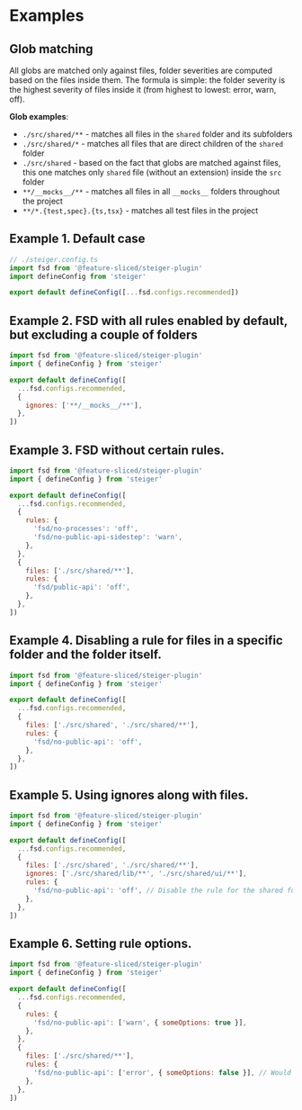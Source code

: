 # Examples

## Glob matching

All globs are matched only against files, folder severities are computed based on the files inside them. The formula is simple: the folder severity is the highest severity of files inside it (from highest to lowest: error, warn, off).

**Glob examples**:

- `./src/shared/**` - matches all files in the `shared` folder and its subfolders
- `./src/shared/*` - matches all files that are direct children of the `shared` folder
- `./src/shared` - based on the fact that globs are matched against files, this one matches only `shared` file (without an extension) inside the `src` folder
- `**/__mocks__/**` - matches all files in all `__mocks__` folders throughout the project
- `**/*.{test,spec}.{ts,tsx}` - matches all test files in the project

## Example 1. Default case

```javascript
// ./steiger.config.ts
import fsd from '@feature-sliced/steiger-plugin'
import defineConfig from 'steiger'

export default defineConfig([...fsd.configs.recommended])
```

## Example 2. FSD with all rules enabled by default, but excluding a couple of folders

```javascript
import fsd from '@feature-sliced/steiger-plugin'
import { defineConfig } from 'steiger'

export default defineConfig([
  ...fsd.configs.recommended,
  {
    ignores: ['**/__mocks__/**'],
  },
])
```

## Example 3. FSD without certain rules.

```javascript
import fsd from '@feature-sliced/steiger-plugin'
import { defineConfig } from 'steiger'

export default defineConfig([
  ...fsd.configs.recommended,
  {
    rules: {
      'fsd/no-processes': 'off',
      'fsd/no-public-api-sidestep': 'warn',
    },
  },
  {
    files: ['./src/shared/**'],
    rules: {
      'fsd/public-api': 'off',
    },
  },
])
```

## Example 4. Disabling a rule for files in a specific folder and the folder itself.

```javascript
import fsd from '@feature-sliced/steiger-plugin'
import { defineConfig } from 'steiger'

export default defineConfig([
  ...fsd.configs.recommended,
  {
    files: ['./src/shared', './src/shared/**'],
    rules: {
      'fsd/no-public-api': 'off',
    },
  },
])
```

## Example 5. Using ignores along with files.

```javascript
import fsd from '@feature-sliced/steiger-plugin'
import { defineConfig } from 'steiger'

export default defineConfig([
  ...fsd.configs.recommended,
  {
    files: ['./src/shared', './src/shared/**'],
    ignores: ['./src/shared/lib/**', './src/shared/ui/**'],
    rules: {
      'fsd/no-public-api': 'off', // Disable the rule for the shared folder, but not for the lib and ui folders
    },
  },
])
```

## Example 6. Setting rule options.

```javascript
import fsd from '@feature-sliced/steiger-plugin'
import { defineConfig } from 'steiger'

export default defineConfig([
  ...fsd.configs.recommended,
  {
    rules: {
      'fsd/no-public-api': ['warn', { someOptions: true }],
    },
  },
  {
    files: ['./src/shared/**'],
    rules: {
      'fsd/no-public-api': ['error', { someOptions: false }], // Would throw an error as you can't override the options
    },
  },
])
```
